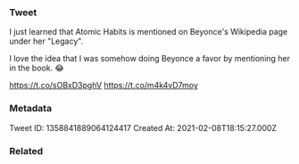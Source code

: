 ### Tweet
I just learned that Atomic Habits is mentioned on Beyonce's Wikipedia page under her "Legacy".

I love the idea that I was somehow doing Beyonce a favor by mentioning her in the book. 😂

https://t.co/sOBxD3pghV https://t.co/m4k4vD7moy

### Metadata
Tweet ID: 1358841889064124417
Created At: 2021-02-08T18:15:27.000Z

### Related


